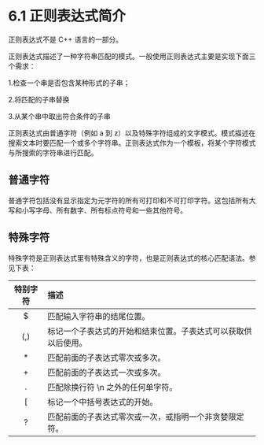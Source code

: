 # 6.1 正则表达式简介

正则表达式不是 C++ 语言的一部分。

正则表达式描述了一种字符串匹配的模式。一般使用正则表达式主要是实现下面三个需求：

1.检查一个串是否包含某种形式的子串；

2.将匹配的子串替换

3.从某个串中取出符合条件的子串

正则表达式由普通字符（例如 a 到 z）以及特殊字符组成的文字模式。模式描述在搜索文本时要匹配一个或多个字符串。正则表达式作为一个模板，将某个字符模式与所搜索的字符串进行匹配。

## 普通字符

普通字符包括没有显示指定为元字符的所有可打印和不可打印字符。这包括所有大写和小写字母、所有数字、所有标点符号和一些其他符号。

## 特殊字符

特殊字符是正则表达式里有特殊含义的字符，也是正则表达式的核心匹配语法。参见下表：

|  特别字符  |  描述  |
|:---:|:---|
|$|匹配输入字符串的结尾位置。|
|(,)|标记一个子表达式的开始和结束位置。子表达式可以获取供以后使用。|
|*|匹配前面的子表达式零次或多次。|
|+|匹配前面的子表达式一次或多次。|
|.|匹配除换行符 \n 之外的任何单字符。|
|[|标记一个中括号表达式的开始。|
|?|匹配前面的子表达式零次或一次，或指明一个非贪婪限定符。|
